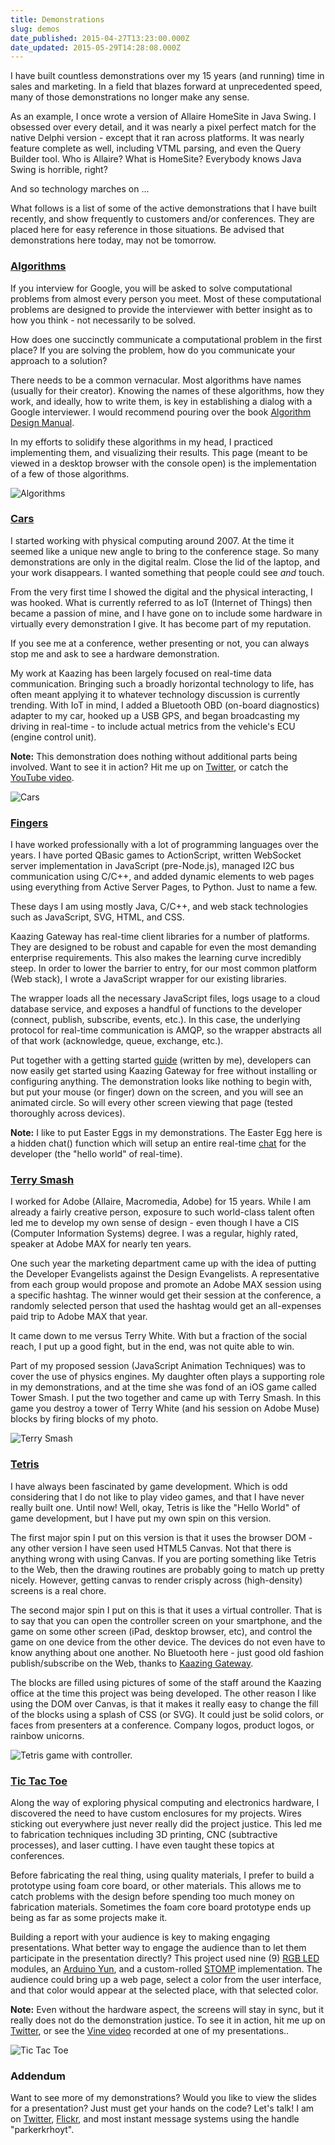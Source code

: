 ```yaml
---
title: Demonstrations
slug: demos
date_published: 2015-04-27T13:23:00.000Z
date_updated: 2015-05-29T14:28:08.000Z
---
```


I have built countless demonstrations over my 15 years (and running) time in sales and marketing.  In a field that blazes forward at unprecedented speed, many of those demonstrations no longer make any sense.

As an example, I once wrote a version of Allaire HomeSite in Java Swing.  I obsessed over every detail, and it was nearly a pixel perfect match for the native Delphi version - except that it ran across platforms.  It was nearly feature complete as well, including VTML parsing, and even the Query Builder tool.  Who is Allaire?  What is HomeSite?  Everybody knows Java Swing is horrible, right?

And so technology marches on ...

What follows is a list of some of the active demonstrations that I have built recently, and show frequently to customers and/or conferences.  They are placed here for easy reference in those situations.  Be advised that demonstrations here today, may not be tomorrow.

### [Algorithms](http://algorithms.kevinhoyt.com)

If you interview for Google, you will be asked to solve computational problems from almost every person you meet.  Most of these computational problems are designed to provide the interviewer with better insight as to how you think - not necessarily to be solved.

How does one succinctly communicate a computational problem in the first place?  If you are solving the problem, how do you communicate your approach to a solution?

There needs to be a common vernacular.  Most algorithms have names (usually for their creator).  Knowing the names of these algorithms, how they work, and ideally, how to write them, is key in establishing a dialog with a Google interviewer.  I would recommend pouring over the book [Algorithm Design Manual](http://goo.gl/5GuCLc).

In my efforts to solidify these algorithms in my head, I practiced implementing them, and visualizing their results.  This page (meant to be viewed in a desktop browser with the console open) is the implementation of a few of those algorithms.

![Algorithms](http://images.kevinhoyt.com/algorithms.screenshot.jpg)

### [Cars](http://cars.kevinhoyt.com)

I started working with physical computing around 2007.  At the time it seemed like a unique new angle to bring to the conference stage.  So many demonstrations are only in the digital realm.  Close the lid of the laptop, and your work disappears.  I wanted something that people could see *and* touch.

From the very first time I showed the digital and the physical interacting, I was hooked.  What is currently referred to as IoT (Internet of Things) then became a passion of mine, and I have gone on to include some hardware in virtually every demonstration I give.  It has become part of my reputation.

If you see me at a conference, wether presenting or not, you can always stop me and ask to see a hardware demonstration.

My work at Kaazing has been largely focused on real-time data communication.  Bringing such a broadly horizontal technology to life, has often meant applying it to whatever technology discussion is currently trending.  With IoT in mind, I added a Bluetooth OBD (on-board diagnostics) adapter to my car, hooked up a USB GPS, and began broadcasting my driving in real-time - to include actual metrics from the vehicle's ECU (engine control unit).

**Note:** This demonstration does nothing without additional parts being involved.  Want to see it in action?  Hit me up on [Twitter](http://twitter.com/krhoyt), or catch the [YouTube video](https://www.youtube.com/watch?v=VephhH4buCI).

![Cars](http://images.kevinhoyt.com/car.telematics.screenshot.jpg)

### [Fingers](http://fingers.kevinhoyt.com)

I have worked professionally with a lot of programming languages over the years.  I have ported QBasic games to ActionScript, written WebSocket server implementation in JavaScript (pre-Node.js), managed I2C bus communication using C/C++, and added dynamic elements to web pages using everything from Active Server Pages, to Python.  Just to name a few.

These days I am using mostly Java, C/C++, and web stack technologies such as JavaScript, SVG, HTML, and CSS.

Kaazing Gateway has real-time client libraries for a number of platforms.  They are designed to be robust and capable for even the most demanding enterprise requirements.  This also makes the learning curve incredibly steep.  In order to lower the barrier to entry, for our most common platform (Web stack), I wrote a JavaScript wrapper for our existing libraries.

The wrapper loads all the necessary JavaScript files, logs usage to a cloud database service, and exposes a handful of functions to the developer (connect, publish, subscribe, events, etc.).  In this case, the underlying protocol for real-time communication is AMQP, so the wrapper abstracts all of that work (acknowledge, queue, exchange, etc.).

Put together with a getting started [guide](http://kaazing.org/demos/quick-start/) (written by me), developers can now easily get started using Kaazing Gateway for free without installing or configuring anything.  The demonstration looks like nothing to begin with, but put your mouse (or finger) down on the screen, and you will see an animated circle.  So will every other screen viewing that page (tested thoroughly across devices).

**Note:** I like to put Easter Eggs in my demonstrations.  The Easter Egg here is a hidden chat() function which will setup an entire real-time [chat](http://fingers.kevinhoyt.com/chat.html) for the developer (the "hello world" of real-time).

### [Terry Smash](http://smash.kevinhoyt.com)

I worked for Adobe (Allaire, Macromedia, Adobe) for 15 years.  While I am already a fairly creative person, exposure to such world-class talent often led me to develop my own sense of design - even though I have a CIS (Computer Information Systems) degree.  I was a regular, highly rated, speaker at Adobe MAX for nearly ten years.

One such year the marketing department came up with the idea of putting the Developer Evangelists against the Design Evangelists.  A representative from each group would propose and promote an Adobe MAX session using a specific hashtag.  The winner would get their session at the conference, a randomly selected person that used the hashtag would get an all-expenses paid trip to Adobe MAX that year.

It came down to me versus Terry White.  With but a fraction of the social reach, I put up a good fight, but in the end, was not quite able to win.

Part of my proposed session (JavaScript Animation Techniques) was to cover the use of physics engines.  My daughter often plays a supporting role in my demonstrations, and at the time she was fond of an iOS game called Tower Smash.  I put the two together and came up with Terry Smash.  In this game you destroy a tower of Terry White (and his session on Adobe Muse) blocks by firing blocks of my photo.

![Terry Smash](http://images.kevinhoyt.com/terry.white.tower.smash.jpg)

### [Tetris](http://tetris.kevinhoyt.com)

I have always been fascinated by game development.  Which is odd considering that I do not like to play video games, and that I have never really built one.  Until now!  Well, okay, Tetris is like the "Hello World" of game development, but I have put my own spin on this version.

The first major spin I put on this version is that it uses the browser DOM - any other version I have seen used HTML5 Canvas.  Not that there is anything wrong with using Canvas.  If you are porting something like Tetris to the Web, then the drawing routines are probably going to match up pretty nicely.  However, getting canvas to render crisply across (high-density) screens is a real chore.

The second major spin I put on this is that it uses a virtual controller.  That is to say that you can open the controller screen on your smartphone, and the game on some other screen (iPad, desktop browser, etc), and control the game on one device from the other device.  The devices do not even have to know anything about one another.  No Bluetooth here - just good old fashion publish/subscribe on the Web, thanks to [Kaazing Gateway](http://kaazing.com).

The blocks are filled using pictures of some of the staff around the Kaazing office at the time this project was being developed.  The other reason I like using the DOM over Canvas, is that it makes it really easy to change the fill of the blocks using a splash of CSS (or SVG).  It could just be solid colors, or faces from presenters at a conference.  Company logos, product logos, or rainbow unicorns.

![Tetris game with controller.](http://images.kevinhoyt.com/kaazing.tetris.with.controller.jpg)

### [Tic Tac Toe](http://tictactoe.kevinhoyt.com)

Along the way of exploring physical computing and electronics hardware, I discovered the need to have custom enclosures for my projects.  Wires sticking out everywhere just never really did the project justice.  This led me to fabrication techniques including 3D printing, CNC (subtractive processes), and laser cutting.  I have even taught these topics at conferences.

Before fabricating the real thing, using quality materials, I prefer to build a prototype using foam core board, or other materials.  This allows me to catch problems with the design before spending too much money on fabrication materials.  Sometimes the foam core board prototype ends up being as far as some projects make it.

Building a report with your audience is key to making engaging presentations.  What better way to engage the audience than to let them participate in the presentation directly?  This project used nine (9) [RGB LED](http://www.adafruit.com/products/1312) modules, an [Arduino Yun](http://www.arduino.cc/en/Main/ArduinoBoardYun), and a custom-rolled [STOMP](https://stomp.github.io/) implementation.  The audience could bring up a web page, select a color from the user interface, and that color would appear at the selected place, with that selected color.

**Note:** Even without the hardware aspect, the screens will stay in sync, but it really does not do the demonstration justice.  To see it in action, hit me up on [Twitter](http://twitter.com/krhoyt), or see the [Vine video](https://vine.co/v/MwaYH6EqUBL) recorded at one of my presentations..

![Tic Tac Toe](http://images.kevinhoyt.com/tic.tac.toe.box.jpg)

### Addendum

Want to see more of my demonstrations?  Would you like to view the slides for a presentation?  Just must get your hands on the code?  Let's talk!  I am on [Twitter](http://twitter.com/krhoyt), [Flickr](https://www.flickr.com/photos/25243531@N04/), and most instant message systems using the handle "parkerkrhoyt".
